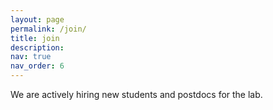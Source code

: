 ```yaml
---
layout: page
permalink: /join/
title: join
description: 
nav: true
nav_order: 6
---
```


We are actively hiring new students and postdocs for the lab.
